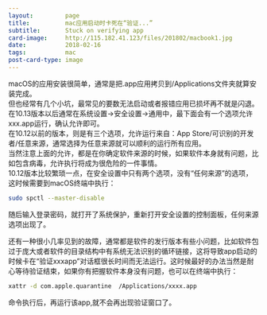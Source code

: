 ```yaml
---
layout:         page
title:          mac应用启动时卡死在“验证...”
subtitle:       Stuck on verifying app
card-image:     http://115.182.41.123/files/201802/macbook1.jpg
date:           2018-02-16
tags:           mac
post-card-type: image
---
```

macOS的应用安装很简单，通常是把.app应用拷贝到/Applications文件夹就算安装完成。  
但也经常有几个小坑，最常见的要数无法启动或者报错应用已损坏再不就是闪退。  
在10.13版本以后通常在系统设置->安全设置->通用中，最下面会有一个选项允许xxx.app运行，确认允许即可。  
在10.12以前的版本，则是有三个选项，允许运行来自：App Store/可识别的开发者/任意来源，通常选择为任意来源就可以顺利的运行所有应用。  
当然注意上面的允许，都是在你确定软件来源的时候，如果软件本身就有问题，比如包含病毒，允许执行将成为很危险的一件事情。  
10.12版本比较繁琐一点，在安全设置中只有两个选项，没有“任何来源”的选项，这时候需要到macOS终端中执行：  
```bash
sudo spctl --master-disable
```
随后输入登录密码，就打开了系统保护，重新打开安全设置的控制面板，任何来源选项出现了。  

还有一种很小几率见到的故障，通常都是软件的发行版本有些小问题，比如软件包过于庞大或者软件的目录结构中有系统无法识别的循环链接，这将导致app启动的时候卡在“验证xxxapp”对话框很长时间而无法运行。这时候最好的办法当然是耐心等待验证结束，如果你有把握软件本身没有问题，也可以在终端中执行：
```bash
xattr -d com.apple.quarantine  /Applications/xxxx.app
```
命令执行后，再运行该app,就不会再出现验证窗口了。  

